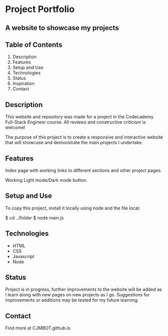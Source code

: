 # Project Portfolio #

## A website to showcase my projects ##

## Table of Contents ##
1. Description
2. Features
3. Setup and Use
4. Technologies
5. Status
6. Inspiration
7. Contact

## Description ##
This website and repository was made for a project in the Codecademy Full-Stack Engineer course. All reviews and constructive criticism is welcome!

The purpose of this project is to create a responsive and interactive website that will showcase and demonstrate the main projects I undertake.  

## Features ##
Index page with working links to different sections and other project pages.  

Working Light mode/Dark mode button.

## Setup and Use ##
To copy this project, install it locally using node and the file local:

$ cd ../folder
$ node main.js

## Technologies ##
- HTML
- CSS
- Javascript
- Node

## Status ##
Project is in progress, further improvements to the website will be added as I learn along with new pages on new projects as I go.
Suggestions for improvements or additions may be tested for my future learning.

## Contact ##
Find more at CJMBOT.github.io
